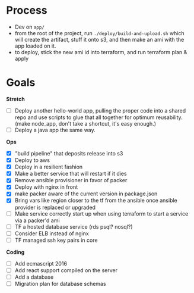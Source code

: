 # Process

- Dev on `app/`
- from the root of the project, run `./deploy/build-and-upload.sh` which will create the artifact, stuff it onto s3, and then make an ami with the app loaded on it.
- to deploy, stick the new ami id into terraform, and run terraform plan & apply

# Goals

**Stretch**

- [ ] Deploy another hello-world app, pulling the proper code into a shared repo and use scripts to glue that all together for optimum reusability. (make node_app, don't take a shortcut, it's easy enough.)
- [ ] Deploy a java app the same way.

**Ops**

- [x] "build pipeline" that deposits release into s3
- [x] Deploy to aws
- [x] Deploy in a resilient fashion
- [x] Make a better service that will restart if it dies
- [x] Remove ansible provisioner in favor of packer
- [x] Deploy with nginx in front
- [x] make packer aware of the current version in package.json
- [x] Bring vars like region closer to the tf from the ansible once ansible provider is replaced or upgraded
- [ ] Make service correctly start up when using terraform to start a service via a packer'd ami
- [ ] TF a hosted database service (rds psql? nosql?)
- [ ] Consider ELB instead of nginx
- [ ] TF managed ssh key pairs in core

**Coding**

- [ ] Add ecmascript 2016
- [ ] Add react support compiled on the server
- [ ] Add a database
- [ ] Migration plan for database schemas
